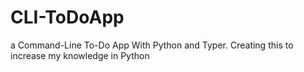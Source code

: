 # CLI-ToDoApp
a Command-Line To-Do App With Python and Typer. Creating this to increase my knowledge in Python
